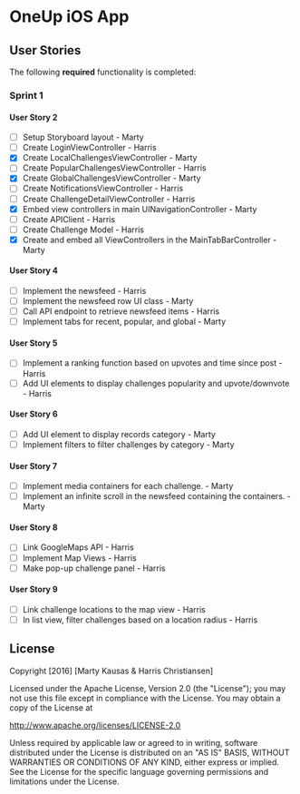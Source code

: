 # OneUp iOS App 

## User Stories

The following **required** functionality is completed:

### Sprint 1

#### User Story 2

- [ ] Setup Storyboard layout - Marty 
- [ ] Create LoginViewController - Harris
- [X] Create LocalChallengesViewController - Marty
- [ ] Create PopularChallengesViewController - Harris
- [X] Create GlobalChallengesViewController - Marty
- [ ] Create NotificationsViewController - Harris
- [ ] Create ChallengeDetailViewController - Harris
- [X] Embed view controllers in main UINavigationController - Marty
- [ ] Create APIClient - Harris
- [ ] Create Challenge Model - Harris
- [X] Create and embed all ViewControllers in the MainTabBarController - Marty

#### User Story 4

- [ ] Implement the newsfeed - Harris
- [ ] Implement the newsfeed row UI class - Marty
- [ ] Call API endpoint to retrieve newsfeed items - Harris
- [ ] Implement tabs for recent, popular, and global - Marty

#### User Story 5

- [ ] Implement a ranking function based on upvotes and time since post - Harris
- [ ] Add UI elements to display challenges popularity and upvote/downvote - Harris

#### User Story 6

- [ ] Add UI element to display records category - Marty
- [ ] Implement filters to filter challenges by category - Marty

#### User Story 7

- [ ] Implement media containers for each challenge. - Marty
- [ ] Implement an infinite scroll in the newsfeed containing the containers. - Marty

#### User Story 8

- [ ] Link GoogleMaps API - Harris
- [ ] Implement Map Views - Harris
- [ ] Make pop-up challenge panel - Harris

#### User Story 9

- [ ] Link challenge locations to the map view - Harris
- [ ] In list view, filter challenges based on a location radius - Harris

<!--## Video Walkthrough 

Here's a walkthrough of implemented user stories:

![alt tag](https://raw.githubusercontent.com/mkausas/Yelp/master/demo.gif "Video Walkthrough")-->

## License

Copyright [2016] [Marty Kausas & Harris Christiansen]

Licensed under the Apache License, Version 2.0 (the "License");
you may not use this file except in compliance with the License.
You may obtain a copy of the License at

http://www.apache.org/licenses/LICENSE-2.0

Unless required by applicable law or agreed to in writing, software
distributed under the License is distributed on an "AS IS" BASIS,
WITHOUT WARRANTIES OR CONDITIONS OF ANY KIND, either express or implied.
See the License for the specific language governing permissions and
limitations under the License.